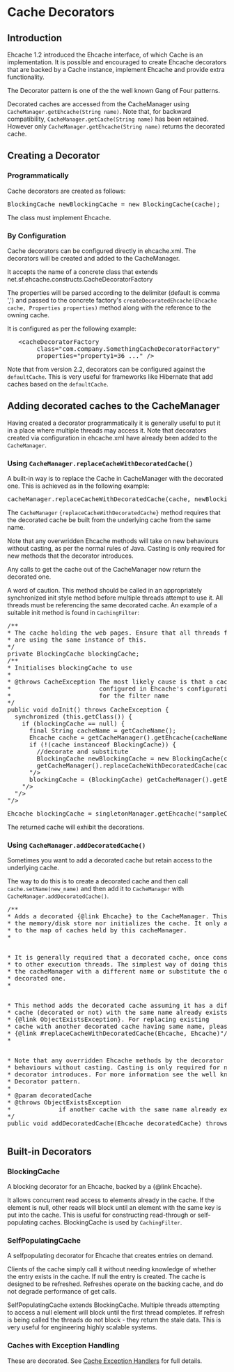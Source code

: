 ---
---
# Cache Decorators

 

## Introduction
Ehcache 1.2 introduced the Ehcache interface, of which Cache is an implementation. It is possible and encouraged
to create Ehcache decorators that are backed by a Cache instance, implement Ehcache and provide extra functionality.

The Decorator pattern is one of the the well known Gang of Four patterns.

Decorated caches are accessed from the CacheManager using `CacheManager.getEhcache(String name)`.
Note that, for backward compatibility, `CacheManager.getCache(String name)` has been retained. However only
`CacheManager.getEhcache(String name)` returns the decorated cache.

## Creating a Decorator

### Programmatically

Cache decorators are created as follows:

<pre>
BlockingCache newBlockingCache = new BlockingCache(cache);
</pre>

The class must implement Ehcache.

### By Configuration

Cache decorators can be configured directly in ehcache.xml. The decorators will be created and added to the CacheManager.

It accepts the name of a concrete class that extends net.sf.ehcache.constructs.CacheDecoratorFactory

The properties will be parsed according to the delimiter (default is comma ',') and passed to the concrete factory's
`createDecoratedEhcache(Ehcache cache, Properties properties)` method along with the reference to the owning cache.

It is configured as per the following example:

<pre>
   &lt;cacheDecoratorFactory
		class="com.company.SomethingCacheDecoratorFactory"
		properties="property1=36 ..." /&gt;
</pre>

Note that from version 2.2, decorators can be configured against the `defaultCache`. This is very useful for frameworks
 like Hibernate that add caches based on the `defaultCache`.

## Adding decorated caches to the CacheManager

Having created a decorator programmatically it is generally useful to put it in a place where multiple threads may access it.
Note that decorators created via configuration in ehcache.xml have already been added to the `CacheManager`.

### Using `CacheManager.replaceCacheWithDecoratedCache()`

A built-in way is to replace the Cache in CacheManager with the decorated one. This is achieved as in the following
example:

<pre>
cacheManager.replaceCacheWithDecoratedCache(cache, newBlockingCache);
</pre>

The `CacheManager` `{replaceCacheWithDecoratedCache}` method requires that the decorated cache be built from
 the underlying cache from the same name.

Note that any overwridden Ehcache methods will take on new behaviours without casting, as per the normal rules
 of Java. Casting is only required for new methods that the decorator introduces.

Any calls to get the cache out of the CacheManager now return the decorated one.

A word of caution. This method should be called in an appropriately synchronized init style method before multiple threads
attempt to use it. All threads must be referencing the same decorated cache. An example of a suitable init method is
found in `CachingFilter`:

<pre>
/**
* The cache holding the web pages. Ensure that all threads for a given cache name
* are using the same instance of this.
*/
private BlockingCache blockingCache;
/**
* Initialises blockingCache to use
*
* @throws CacheException The most likely cause is that a cache has not been
*                        configured in Ehcache's configuration file ehcache.xml
*                        for the filter name
*/
public void doInit() throws CacheException {
  synchronized (this.getClass()) {
    if (blockingCache == null) {
      final String cacheName = getCacheName();
      Ehcache cache = getCacheManager().getEhcache(cacheName);
      if (!(cache instanceof BlockingCache)) {
        //decorate and substitute
        BlockingCache newBlockingCache = new BlockingCache(cache);
        getCacheManager().replaceCacheWithDecoratedCache(cache, newBlockingCache);
      "/>
      blockingCache = (BlockingCache) getCacheManager().getEhcache(getCacheName());
    "/>
  "/>
"/>
</pre>

<pre>
Ehcache blockingCache = singletonManager.getEhcache("sampleCache1");
</pre>

The returned cache will exhibit the decorations.

### Using `CacheManager.addDecoratedCache()`

Sometimes you want to add a decorated cache but retain access to the underlying cache.

The way to do this is to create a decorated cache and then call `cache.setName(new_name)` and then add it to `CacheManager`
with `CacheManager.addDecoratedCache()`.

<pre>
/**
* Adds a decorated {@link Ehcache} to the CacheManager. This method neither creates
* the memory/disk store nor initializes the cache. It only adds the cache reference
* to the map of caches held by this cacheManager.
* <p/>
* It is generally required that a decorated cache, once constructed, is made available
* to other execution threads. The simplest way of doing this is to either add it to
* the cacheManager with a different name or substitute the original cache with the
* decorated one.
* <p/>
* This method adds the decorated cache assuming it has a different name. If another
* cache (decorated or not) with the same name already exists, it will throw 
* {@link ObjectExistsException}. For replacing existing
* cache with another decorated cache having same name, please use
* {@link #replaceCacheWithDecoratedCache(Ehcache, Ehcache)"/>
* <p/>
* Note that any overridden Ehcache methods by the decorator will take on new
* behaviours without casting. Casting is only required for new methods that the
* decorator introduces. For more information see the well known Gang of Four 
* Decorator pattern.
*
* @param decoratedCache
* @throws ObjectExistsException
*             if another cache with the same name already exists.
*/
public void addDecoratedCache(Ehcache decoratedCache) throws ObjectExistsException {
</pre>

## Built-in Decorators

### BlockingCache <a name="BlockingCache"/>

A blocking decorator for an Ehcache, backed by a {@link Ehcache}.

It allows concurrent read access to elements already in the cache. If the element is null, other
 reads will block until an element with the same key is put into the cache.
 This is useful for constructing read-through or self-populating caches.
 BlockingCache is used by `CachingFilter`.

### SelfPopulatingCache <a name="SelfPopulatingCache"/>

A selfpopulating decorator for Ehcache that creates entries on demand.

Clients of the cache simply call it without needing knowledge of whether
 the entry exists in the cache. If null the entry is created.
 The cache is designed to be refreshed. Refreshes operate on the backing cache, and do not
 degrade performance of get calls.

SelfPopulatingCache extends BlockingCache. Multiple threads attempting to access a null element will block
 until the first thread completes. If refresh is being called the threads do not block - they return the stale data.
 This is very useful for engineering highly scalable systems.

### Caches with Exception Handling

These are decorated. See [Cache Exception Handlers](/documentation/2.6/apis/cache-exception-handlers) for full details. 
